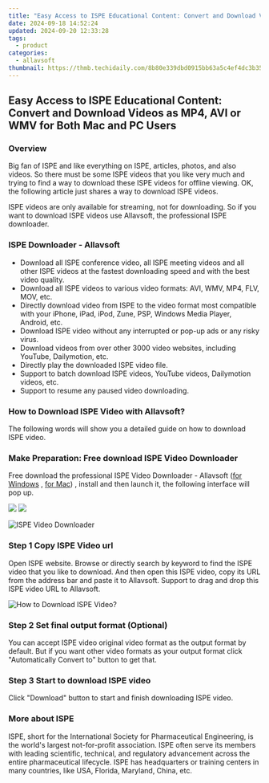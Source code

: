 ```yaml
---
title: "Easy Access to ISPE Educational Content: Convert and Download Videos as MP4, AVI or WMV for Both Mac and PC Users"
date: 2024-09-18 14:52:24
updated: 2024-09-20 12:33:28
tags:
  - product
categories:
  - allavsoft
thumbnail: https://thmb.techidaily.com/8b80e339dbd0915bb63a5c4ef4dc3b35128d5a8fefa5d8cd2d10ef2a2fa6ce03.jpg
---
```


## Easy Access to ISPE Educational Content: Convert and Download Videos as MP4, AVI or WMV for Both Mac and PC Users

### Overview

Big fan of ISPE and like everything on ISPE, articles, photos, and also videos. So there must be some ISPE videos that you like very much and trying to find a way to download these ISPE videos for offline viewing. OK, the following article just shares a way to download ISPE videos.

ISPE videos are only available for streaming, not for downloading. So if you want to download ISPE videos use Allavsoft, the professional ISPE downloader.

### ISPE Downloader - Allavsoft

* Download all ISPE conference video, all ISPE meeting videos and all other ISPE videos at the fastest downloading speed and with the best video quality.
* Download all ISPE videos to various video formats: AVI, WMV, MP4, FLV, MOV, etc.
* Directly download video from ISPE to the video format most compatible with your iPhone, iPad, iPod, Zune, PSP, Windows Media Player, Android, etc.
* Download ISPE video without any interrupted or pop-up ads or any risky virus.
* Download videos from over other 3000 video websites, including YouTube, Dailymotion, etc.
* Directly play the downloaded ISPE video file.
* Support to batch download ISPE videos, YouTube videos, Dailymotion videos, etc.
* Support to resume any paused video downloading.

### How to Download ISPE Video with Allavsoft?

The following words will show you a detailed guide on how to download ISPE video.

### Make Preparation: Free download ISPE Video Downloader

Free download the professional ISPE Video Downloader - Allavsoft ([for Windows](https://tools.techidaily.com/allavsoft/products/) , [for Mac](https://tools.techidaily.com/allavsoft/products/)) , install and then launch it, the following interface will pop up.

[![](https://www.allavsoft.com/how-to/../images/how-to/free-download-win.jpg)](https://tools.techidaily.com/allavsoft/products/) [![](https://www.allavsoft.com/how-to/../images/how-to/free-download-mac.jpg)](https://tools.techidaily.com/allavsoft/products/)

![ISPE Video Downloader](https://www.allavsoft.com/how-to/../images/allavsoft/screen-shot-600.jpg)

### Step 1 Copy ISPE Video url

Open ISPE website. Browse or directly search by keyword to find the ISPE video that you like to download. And then open this ISPE video, copy its URL from the address bar and paste it to Allavsoft. Support to drag and drop this ISPE video URL to Allavsoft.

![How to Download ISPE Video?](https://www.allavsoft.com/how-to/../images/how-to/download-rtmp-video/download-rtmp-video.jpg)

### Step 2 Set final output format (Optional)

You can accept ISPE video original video format as the output format by default. But if you want other video formats as your output format click "Automatically Convert to" button to get that.

### Step 3 Start to download ISPE video

Click "Download" button to start and finish downloading ISPE video.

### More about ISPE

ISPE, short for the International Society for Pharmaceutical Engineering, is the world's largest not-for-profit association. ISPE often serve its members with leading scientific, technical, and regulatory advancement across the entire pharmaceutical lifecycle. ISPE has headquarters or training centers in many countries, like USA, Florida, Maryland, China, etc.

<ins class="adsbygoogle"
     style="display:block"
     data-ad-format="autorelaxed"
     data-ad-client="ca-pub-7571918770474297"
     data-ad-slot="1223367746"></ins>



<ins class="adsbygoogle"
     style="display:block"
     data-ad-client="ca-pub-7571918770474297"
     data-ad-slot="8358498916"
     data-ad-format="auto"
     data-full-width-responsive="true"></ins>
